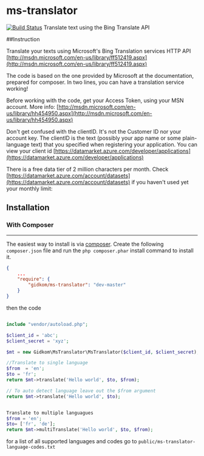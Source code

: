 ms-translator
==================

[![Build Status](https://scrutinizer-ci.com/g/gidkom/ms-translator/badges/build.png?b=master)](https://scrutinizer-ci.com/g/gidkom/ms-translator/build-status/master)
Translate text using the Bing Translate API

##Instruction

Translate your texts using Microsoft's Bing Translation services HTTP API [http://msdn.microsoft.com/en-us/library/ff512419.aspx](http://msdn.microsoft.com/en-us/library/ff512419.aspx)

The code is based on the one provided by Microsoft at the documentation, prepared for composer. In two lines, you can have a translation service working!

Before working with the code, get your Access Token, using your MSN account. More info: [http://msdn.microsoft.com/en-us/library/hh454950.aspx](http://msdn.microsoft.com/en-us/library/hh454950.aspx)

Don't get confused with the clientID. It's not the Customer ID nor your account key. The clientID is the text (possibly your app name or some plain-language text) that you specified when registering your application. You can view your client id [https://datamarket.azure.com/developer/applications](https://datamarket.azure.com/developer/applications)

There is a free data tier of 2 million characters per month. Check [https://datamarket.azure.com/account/datasets](https://datamarket.azure.com/account/datasets) if you haven't used yet your monthly limit: 

## Installation


### With Composer
-------------
The easiest way to install is via [composer](http://getcomposer.org/). Create the following `composer.json` file and run the `php composer.phar` install command to install it.

```json
{
	...
    "require": {
        "gidkom/ms-translator": "dev-master"
    }
}
```

then the code

```php

include "vendor/autoload.php";

$client_id = 'abc';
$client_secret = 'xyz';

$mt = new Gidkom\MsTranslator\MsTranslator($client_id, $client_secret);

//Translate to single language
$from  = 'en';
$to = 'fr';
return $mt->translate('Hello world', $to, $from);

// To auto detect language leave out the $from argument
return $mt->translate('Hello world', $to);


Translate to multiple languagues 
$from = 'en';
$to= ['fr', 'de'];
return $mt->multiTranslate('Hello world', $to, $from);

```

for a list of all supported languages and codes go to `public/ms-translator-language-codes.txt`